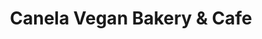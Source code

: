 ---
title: "Canela Vegan Bakery & Cafe"
url: /calgary/canela-vegan-bakery-und-cafe/
shop: Bäckerei
---